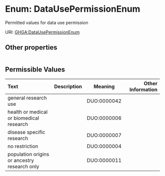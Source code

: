 
# Enum: DataUsePermissionEnum


Permitted values for data use permission

URI: [GHGA:DataUsePermissionEnum](https://w3id.org/GHGA/DataUsePermissionEnum)


## Other properties

|  |  |  |
| --- | --- | --- |

## Permissible Values

| Text | Description | Meaning | Other Information |
| :--- | :---: | :---: | ---: |
| general research use |  | DUO:0000042 |  |
| health or medical or biomedical research |  | DUO:0000006 |  |
| disease specific research |  | DUO:0000007 |  |
| no restriction |  | DUO:0000004 |  |
| population origins or ancestry research only |  | DUO:0000011 |  |

